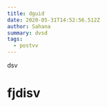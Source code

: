 ```yaml
---
title: dguid
date: 2020-05-31T14:52:56.512Z
author: Sahana
summary: dvsd
tags:
  - postvv
---
```

dsv
# fjdisv